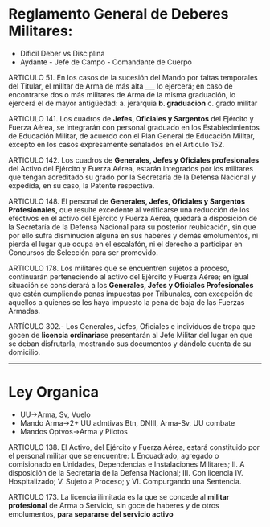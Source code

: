 
# Reglamento General de Deberes Militares:
 - Dificil Deber vs Disciplina
 - Aydante - Jefe de Campo - Comandante de Cuerpo

ARTICULO 51. En los casos de la sucesión del Mando por faltas temporales del Titular, el militar de
Arma de más alta ___ lo ejercerá; en caso de encontrarse dos o más militares de Arma de la
misma graduación, lo ejercerá el de mayor antigüedad:
  a. jerarquia
  **b. graduacion**
  c. grado militar

ARTICULO 141. Los cuadros de **Jefes, Oficiales y Sargentos** del Ejército y Fuerza Aérea, se integrarán con personal graduado en los Establecimientos de Educación Militar, de acuerdo con el Plan General de Educación Militar, excepto en los casos expresamente señalados en el Artículo 152.

ARTICULO 142. Los cuadros de **Generales, Jefes y Oficiales profesionales** del Activo del Ejército y Fuerza Aérea, estarán integrados por los militares que tengan acreditado su grado por la Secretaría de la Defensa Nacional y expedida, en su caso, la Patente respectiva. 

ARTICULO 148. El personal de **Generales, Jefes, Oficiales y Sargentos Profesionales**, que resulte excedente al verificarse una reducción de los efectivos en el activo del Ejército y Fuerza Aérea, quedará a disposición de la Secretaría de la Defensa Nacional para su posterior reubicación, sin que por ello sufra disminución alguna en sus haberes y demás emolumentos, ni pierda el lugar que ocupa en el escalafón, ni el derecho a participar en Concursos de Selección para ser promovido. 

ARTICULO 178. Los militares que se encuentren sujetos a proceso, continuarán perteneciendo al activo del Ejército y Fuerza Aérea; en igual situación se considerará a los **Generales, Jefes y Oficiales Profesionales** que estén cumpliendo penas impuestas por Tribunales, con excepción de aquellos a quienes se les haya impuesto la pena de baja de las Fuerzas Armadas. 

ARTÍCULO 302.- Los Generales, Jefes, Oficiales e individuos de tropa que gocen de **licencia ordinaria**se presentarán al Jefe Militar del lugar en que se deban disfrutarla, mostrando sus documentos y dándole cuenta de su domicilio. 

---------------------------------------------------------------------------------------------------------

# Ley Organica  	
- UU->Arma, Sv, Vuelo
- Mando Arma->2+ UU admtivas Btn, DNIII, Arma-Sv, UU combate 
- Mandos Optvos->Arma y Pilotos
	

ARTICULO 138. El Activo, del Ejército y Fuerza Aérea, estará constituido por el personal militar que
se encuentre:
  I. Encuadrado, agregado o comisionado en Unidades, Dependencias e Instalaciones Militares;
  II. A disposición de la Secretaría de la Defensa Nacional;
  III. Con licencia
  IV. Hospitalizado;
  V. Sujeto a Proceso; y
  VI. Compurgando una Sentencia. 

ARTICULO 173. La licencia ilimitada es la que se concede al **militar profesional** de Arma o Servicio, sin goce de haberes y de otros emolumentos, **para separarse del servicio activo** 
